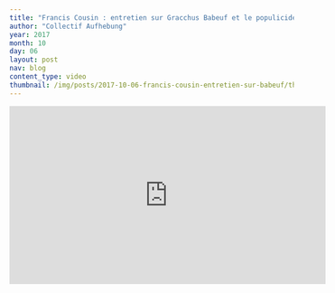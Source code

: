 ```yaml
---
title: "Francis Cousin : entretien sur Gracchus Babeuf et le populicide vendéen"
author: "Collectif Aufhebung"
year: 2017
month: 10
day: 06
layout: post
nav: blog
content_type: video
thumbnail: /img/posts/2017-10-06-francis-cousin-entretien-sur-babeuf/thumbnail.jpg
---
```


<div class="youtube-video">
    <iframe width="560" height="315"
        src="https://www.youtube-nocookie.com/embed/K_JrpJsVki8?rel=0"
        frameborder="0" allowfullscreen>
    </iframe>
</div>
